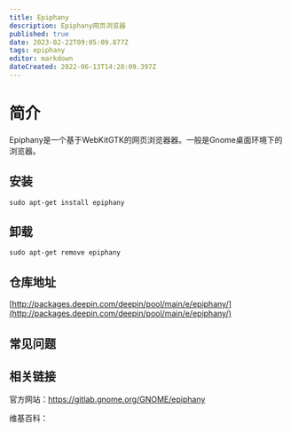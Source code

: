 ```yaml
---
title: Epiphany
description: Epiphany网页浏览器
published: true
date: 2023-02-22T09:05:09.877Z
tags: epiphany
editor: markdown
dateCreated: 2022-06-13T14:28:09.397Z
---
```


# 简介

Epiphany是一个基于WebKitGTK的网页浏览器器。一般是Gnome桌面环境下的浏览器。

## 安装

`sudo apt-get install epiphany`

## 卸载

`sudo apt-get remove epiphany`

## 仓库地址

[http://packages.deepin.com/deepin/pool/main/e/epiphany/](http://packages.deepin.com/deepin/pool/main/e/epiphany/)

## 常见问题

## 相关链接
官方网站：https://gitlab.gnome.org/GNOME/epiphany

维基百科：